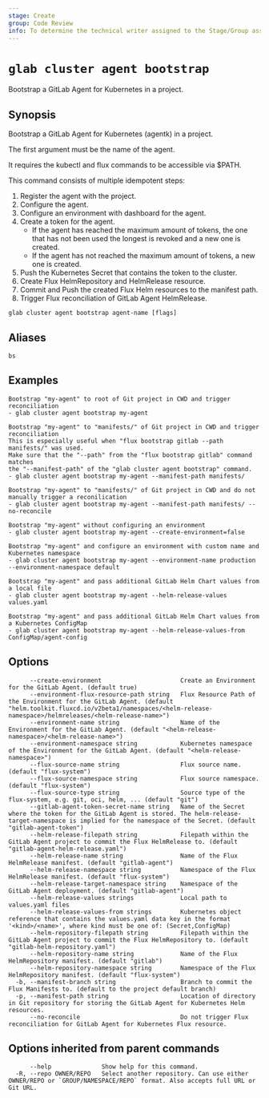 ```yaml
---
stage: Create
group: Code Review
info: To determine the technical writer assigned to the Stage/Group associated with this page, see https://about.gitlab.com/handbook/product/ux/technical-writing/#assignments
---
```


<!--
This documentation is auto generated by a script.
Please do not edit this file directly. Run `make gen-docs` instead.
-->

# `glab cluster agent bootstrap`

Bootstrap a GitLab Agent for Kubernetes in a project.

## Synopsis

Bootstrap a GitLab Agent for Kubernetes (agentk) in a project.

The first argument must be the name of the agent.

It requires the kubectl and flux commands to be accessible via $PATH.

This command consists of multiple idempotent steps:

1. Register the agent with the project.
2. Configure the agent.
3. Configure an environment with dashboard for the agent.
4. Create a token for the agent.
   - If the agent has reached the maximum amount of tokens,
     the one that has not been used the longest is revoked
     and a new one is created.
   - If the agent has not reached the maximum amount of tokens,
     a new one is created.
5. Push the Kubernetes Secret that contains the token to the cluster.
6. Create Flux HelmRepository and HelmRelease resource.
7. Commit and Push the created Flux Helm resources to the manifest path.
8. Trigger Flux reconciliation of GitLab Agent HelmRelease.

```plaintext
glab cluster agent bootstrap agent-name [flags]
```

## Aliases

```plaintext
bs
```

## Examples

```plaintext
Bootstrap "my-agent" to root of Git project in CWD and trigger reconciliation
- glab cluster agent bootstrap my-agent

Bootstrap "my-agent" to "manifests/" of Git project in CWD and trigger reconciliation
This is especially useful when "flux bootstrap gitlab --path manifests/" was used.
Make sure that the "--path" from the "flux bootstrap gitlab" command matches
the "--manifest-path" of the "glab cluster agent bootstrap" command.
- glab cluster agent bootstrap my-agent --manifest-path manifests/

Bootstrap "my-agent" to "manifests/" of Git project in CWD and do not manually trigger a reconilication
- glab cluster agent bootstrap my-agent --manifest-path manifests/ --no-reconcile

Bootstrap "my-agent" without configuring an environment
- glab cluster agent bootstrap my-agent --create-environment=false

Bootstrap "my-agent" and configure an environment with custom name and Kubernetes namespace
- glab cluster agent bootstrap my-agent --environment-name production --environment-namespace default

Bootstrap "my-agent" and pass additional GitLab Helm Chart values from a local file
- glab cluster agent bootstrap my-agent --helm-release-values values.yaml

Bootstrap "my-agent" and pass additional GitLab Helm Chart values from a Kubernetes ConfigMap
- glab cluster agent bootstrap my-agent --helm-release-values-from ConfigMap/agent-config

```

## Options

```plaintext
      --create-environment                      Create an Environment for the GitLab Agent. (default true)
      --environment-flux-resource-path string   Flux Resource Path of the Environment for the GitLab Agent. (default "helm.toolkit.fluxcd.io/v2beta1/namespaces/<helm-release-namespace>/helmreleases/<helm-release-name>")
      --environment-name string                 Name of the Environment for the GitLab Agent. (default "<helm-release-namespace>/<helm-release-name>")
      --environment-namespace string            Kubernetes namespace of the Environment for the GitLab Agent. (default "<helm-release-namespace>")
      --flux-source-name string                 Flux source name. (default "flux-system")
      --flux-source-namespace string            Flux source namespace. (default "flux-system")
      --flux-source-type string                 Source type of the flux-system, e.g. git, oci, helm, ... (default "git")
      --gitlab-agent-token-secret-name string   Name of the Secret where the token for the GitLab Agent is stored. The helm-release-target-namespace is implied for the namespace of the Secret. (default "gitlab-agent-token")
      --helm-release-filepath string            Filepath within the GitLab Agent project to commit the Flux HelmRelease to. (default "gitlab-agent-helm-release.yaml")
      --helm-release-name string                Name of the Flux HelmRelease manifest. (default "gitlab-agent")
      --helm-release-namespace string           Namespace of the Flux HelmRelease manifest. (default "flux-system")
      --helm-release-target-namespace string    Namespace of the GitLab Agent deployment. (default "gitlab-agent")
      --helm-release-values strings             Local path to values.yaml files
      --helm-release-values-from strings        Kubernetes object reference that contains the values.yaml data key in the format '<kind>/<name>', where kind must be one of: (Secret,ConfigMap)
      --helm-repository-filepath string         Filepath within the GitLab Agent project to commit the Flux HelmRepository to. (default "gitlab-helm-repository.yaml")
      --helm-repository-name string             Name of the Flux HelmRepository manifest. (default "gitlab")
      --helm-repository-namespace string        Namespace of the Flux HelmRepository manifest. (default "flux-system")
  -b, --manifest-branch string                  Branch to commit the Flux Manifests to. (default to the project default branch)
  -p, --manifest-path string                    Location of directory in Git repository for storing the GitLab Agent for Kubernetes Helm resources.
      --no-reconcile                            Do not trigger Flux reconciliation for GitLab Agent for Kubernetes Flux resource.
```

## Options inherited from parent commands

```plaintext
      --help              Show help for this command.
  -R, --repo OWNER/REPO   Select another repository. Can use either OWNER/REPO or `GROUP/NAMESPACE/REPO` format. Also accepts full URL or Git URL.
```
